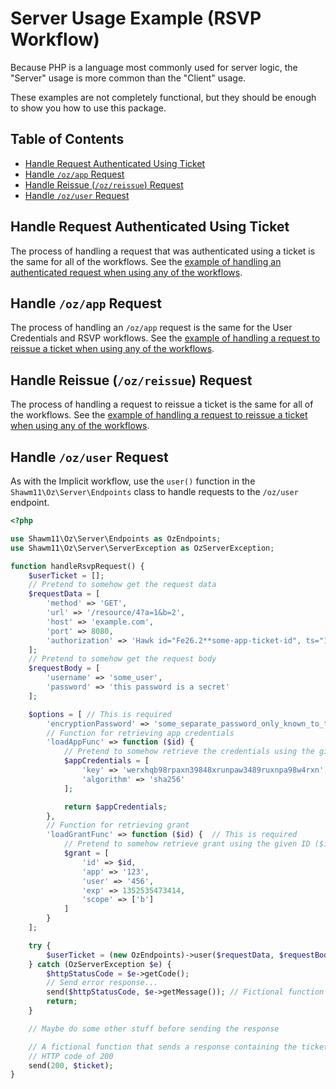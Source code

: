 Server Usage Example (RSVP Workflow)
====================================

Because PHP is a language most commonly used for server logic, the "Server"
usage is more common than the "Client" usage.

These examples are not completely functional, but they should be enough to show
you how to use this package.

Table of Contents
-----------------

- [Handle Request Authenticated Using Ticket](#handle-request-authenticated-using-ticket)
- [Handle `/oz/app` Request](#handle-ozapp-request)
- [Handle Reissue (`/oz/reissue`) Request](#handle-reissue-ozreissue-request)
- [Handle `/oz/user` Request](#handle-ozuser-request)

Handle Request Authenticated Using Ticket
-----------------------------------------

The process of handling a request that was authenticated using a ticket is the
same for all of the workflows. See the [example of handling an authenticated
request when using any of the workflows](docs/usage-examples/all-workflows-server.md#handle-request-authenticated-using-ticket).

Handle `/oz/app` Request
------------------------

The process of handling an `/oz/app` request is the same for the User
Credentials and RSVP workflows. See the [example of handling a request to
reissue a ticket when using any of the workflows](docs/usage-examples/all-workflows-server.md#handle-ozapp-request).

Handle Reissue (`/oz/reissue`) Request
--------------------------------------

The process of handling a request to reissue a ticket is the same for all of the
workflows. See the [example of handling a request to reissue a ticket when using
any of the workflows](docs/usage-examples/all-workflows-server.md#handle-request-authenticated-using-ticket).

Handle `/oz/user` Request
-------------------------

As with the Implicit workflow, use the `user()` function in the
`Shawm11\Oz\Server\Endpoints` class to handle requests to the `/oz/user`
endpoint.

```php
<?php

use Shawm11\Oz\Server\Endpoints as OzEndpoints;
use Shawm11\Oz\Server\ServerException as OzServerException;

function handleRsvpRequest() {
    $userTicket = [];
	// Pretend to somehow get the request data
	$requestData = [
		'method' => 'GET',
		'url' => '/resource/4?a=1&b=2',
		'host' => 'example.com',
		'port' => 8080,
		'authorization' => 'Hawk id="Fe26.2**some-app-ticket-id", ts="1353832234", nonce="j4h3g2", ext="some-app-ext-data", mac="6R4rV5iE+NPoym+WwjeHzjAGXUtLNIxmo1vpMofpLAE="'
	];
	// Pretend to somehow get the request body
	$requestBody = [
		'username' => 'some_user',
        'password' => 'this password is a secret'
	];

	$options = [ // This is required
		'encryptionPassword' => 'some_separate_password_only_known_to_the_server_that_is_at_least_32_characters',
		// Function for retrieving app credentials
		'loadAppFunc' => function ($id) {
			// Pretend to somehow retrieve the credentials using the given ID ($id)
			$appCredentials = [
				'key' => 'werxhqb98rpaxn39848xrunpaw3489ruxnpa98w4rxn',
				'algorithm' => 'sha256'
			];

			return $appCredentials;
		},
		// Function for retrieving grant
		'loadGrantFunc' => function ($id) {  // This is required
			// Pretend to somehow retrieve grant using the given ID ($id)
			$grant = [
				'id' => $id,
				'app' => '123',
				'user' => '456',
				'exp' => 1352535473414,
				'scope' => ['b']
			]
		}
	];

    try {
        $userTicket = (new OzEndpoints)->user($requestData, $requestBody, $options);
    } catch (OzServerException $e) {
        $httpStatusCode = $e->getCode();
        // Send error response...
    	send($httpStatusCode, $e->getMessage()); // Fictional function
        return;
    }

    // Maybe do some other stuff before sending the response

	// A fictional function that sends a response containing the ticket with an
	// HTTP code of 200
	send(200, $ticket);
}
```
